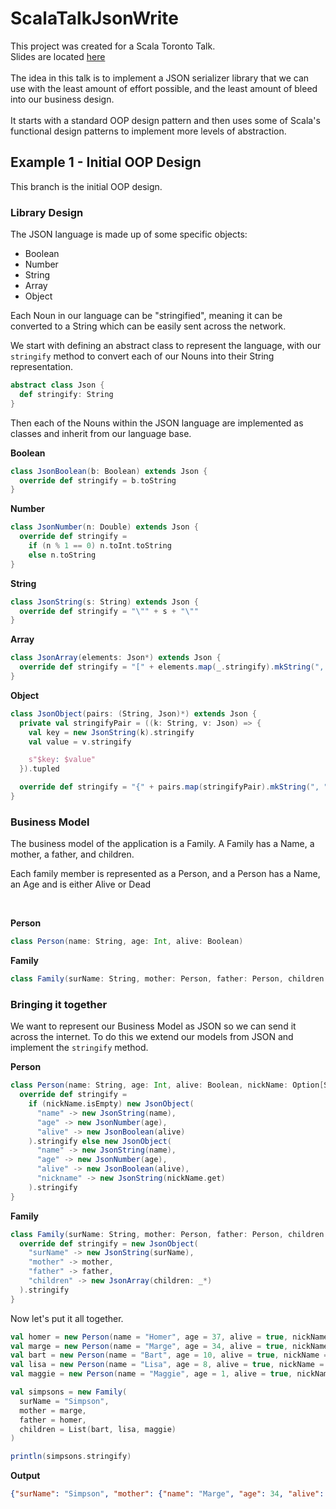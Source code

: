 # ScalaTalkJsonWrite

This project was created for a Scala Toronto Talk.
<br/>
Slides are located [here](https://docs.google.com/presentation/d/13akNnJCuATS0mqc5ULNG2jvaoFbCZ163OkImTfpxjbA/edit?usp=sharing)
<br/>
<br/>
The idea in this talk is to implement a JSON serializer library that we can use with the least amount of effort possible, and the least amount of bleed into our business design.
<br/>
<br/>
It starts with a standard OOP design pattern and then uses some of Scala's functional design patterns to implement more levels of abstraction. 

## Example 1 - Initial OOP Design

This branch is the initial OOP design.

### Library Design

The JSON language is made up of some specific objects:
* Boolean
* Number
* String
* Array
* Object

Each Noun in our language can be "stringified", meaning it can be converted to a String which can be easily sent across the network.

We start with defining an abstract class to represent the language, with our `stringify` method to convert each of our Nouns into their String representation.
```scala
abstract class Json {
  def stringify: String
}
```

Then each of the Nouns within the JSON language are implemented as classes and inherit from our language base.

**Boolean**
```scala
class JsonBoolean(b: Boolean) extends Json {
  override def stringify = b.toString
}
```
**Number**
```scala
class JsonNumber(n: Double) extends Json {
  override def stringify =
    if (n % 1 == 0) n.toInt.toString
    else n.toString
}
```
**String**
```scala
class JsonString(s: String) extends Json {
  override def stringify = "\"" + s + "\""
}
```
**Array**
```scala
class JsonArray(elements: Json*) extends Json {
  override def stringify = "[" + elements.map(_.stringify).mkString(", ") + "]"
}
```
**Object**
```scala
class JsonObject(pairs: (String, Json)*) extends Json {
  private val stringifyPair = ((k: String, v: Json) => {
    val key = new JsonString(k).stringify
    val value = v.stringify

    s"$key: $value"
  }).tupled

  override def stringify = "{" + pairs.map(stringifyPair).mkString(", ") + "}"
}
```

### Business Model

The business model of the application is a Family.
A Family has a Name, a mother, a father, and children.

Each family member is represented as a Person, and a Person has a Name, an Age and is either Alive or Dead

<br/>

**Person**
```scala
class Person(name: String, age: Int, alive: Boolean)
```

**Family**
```scala
class Family(surName: String, mother: Person, father: Person, children: List[Person])
```

### Bringing it together

We want to represent our Business Model as JSON so we can send it across the internet.
To do this we extend our models from JSON and implement the `stringify` method.

**Person**
```scala
class Person(name: String, age: Int, alive: Boolean, nickName: Option[String]) extends Json {
  override def stringify =
    if (nickName.isEmpty) new JsonObject(
      "name" -> new JsonString(name),
      "age" -> new JsonNumber(age),
      "alive" -> new JsonBoolean(alive)
    ).stringify else new JsonObject(
      "name" -> new JsonString(name),
      "age" -> new JsonNumber(age),
      "alive" -> new JsonBoolean(alive),
      "nickname" -> new JsonString(nickName.get)
    ).stringify
}
```

**Family**
```scala
class Family(surName: String, mother: Person, father: Person, children: List[Person]) extends Json {
  override def stringify = new JsonObject(
    "surName" -> new JsonString(surName),
    "mother" -> mother,
    "father" -> father,
    "children" -> new JsonArray(children: _*)
  ).stringify
}
```

Now let's put it all together.
```scala
val homer = new Person(name = "Homer", age = 37, alive = true, nickName = Some("Mr. Sparkle"))
val marge = new Person(name = "Marge", age = 34, alive = true, nickName = None)
val bart = new Person(name = "Bart", age = 10, alive = true, nickName = Some("El Barto"))
val lisa = new Person(name = "Lisa", age = 8, alive = true, nickName = None)
val maggie = new Person(name = "Maggie", age = 1, alive = true, nickName = None)

val simpsons = new Family(
  surName = "Simpson",
  mother = marge,
  father = homer,
  children = List(bart, lisa, maggie)
)

println(simpsons.stringify)
```

**Output**
```json
{"surName": "Simpson", "mother": {"name": "Marge", "age": 34, "alive": true}, "father": {"name": "Homer", "age": 37, "alive": true, "nickname": "Mr. Sparkle"}, "children": [{"name": "Bart", "age": 10, "alive": true, "nickname": "El Barto"}, {"name": "Lisa", "age": 8, "alive": true}, {"name": "Maggie", "age": 1, "alive": true}]}
```